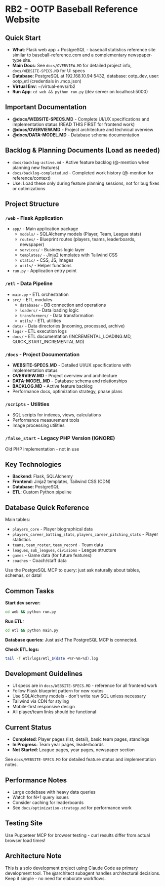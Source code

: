 # RB2 - OOTP Baseball Reference Website

## Quick Start
- **What**: Flask web app + PostgreSQL - baseball statistics reference site similar to baseball-reference.com and a 
complementary newspaper-type site.
- **Main Docs**: See `docs/OVERVIEW.MD` for detailed project info, `docs/WEBSITE-SPECS.MD` for UI specs
- **Database**: PostgreSQL at 192.168.10.94:5432, database: ootp_dev, user: ootp_etl (credentials in .mcp.json)
- **Virtual Env**: ~/virtual-envs/rb2
- **Run App**: `cd web && python run.py` (dev server on localhost:5000)


## Important Documentation
- **@docs/WEBSITE-SPECS.MD** - Complete UI/UX specifications and implementation status (READ THIS FIRST for frontend work)
- **@docs/OVERVIEW.MD** - Project architecture and technical overview
- **@docs/DATA-MODEL.MD** - Database schema documentation

## Backlog & Planning Documents (Load as needed)
- `docs/backlog-active.md` - Active feature backlog (@-mention when planning new features)
- `docs/backlog-completed.md` - Completed work history (@-mention for reference/context)
- Use: Load these only during feature planning sessions, not for bug fixes or optimizations

## Project Structure

### `/web` - Flask Application
- `app/` - Main application package
  - `models/` - SQLAlchemy models (Player, Team, League stats)
  - `routes/` - Blueprint routes (players, teams, leaderboards, newspaper)
  - `services/` - Business logic layer
  - `templates/` - Jinja2 templates with Tailwind CSS
  - `static/` - CSS, JS, images
  - `utils/` - Helper functions
- `run.py` - Application entry point

### `/etl` - Data Pipeline
- `main.py` - ETL orchestration
- `src/` - ETL modules
  - `database/` - DB connection and operations
  - `loaders/` - Data loading logic
  - `transformers/` - Data transformation
  - `utils/` - ETL utilities
- `data/` - Data directories (incoming, processed, archive)
- `logs/` - ETL execution logs
- `docs/` - ETL documentation (INCREMENTAL_LOADING.MD, QUICK_START_INCREMENTAL.MD)

### `/docs` - Project Documentation
- **WEBSITE-SPECS.MD** - Detailed UI/UX specifications with implementation status
- **OVERVIEW.MD** - Project overview and architecture
- **DATA-MODEL.MD** - Database schema and relationships  
- **BACKLOG.MD** - Active feature backlog
- Performance docs, optimization strategy, phase plans

### `/scripts` - Utilities
- SQL scripts for indexes, views, calculations
- Performance measurement tools
- Image processing utilities

### `/false_start` - Legacy PHP Version (IGNORE)
Old PHP implementation - not in use

## Key Technologies
- **Backend**: Flask, SQLAlchemy
- **Frontend**: Jinja2 templates, Tailwind CSS (CDN)
- **Database**: PostgreSQL 
- **ETL**: Custom Python pipeline

## Database Quick Reference
Main tables:
- `players_core` - Player biographical data
- `players_career_batting_stats`, `players_career_pitching_stats` - Player statistics
- `teams`, `team_roster`, `team_record` - Team data
- `leagues`, `sub_leagues`, `divisions` - League structure
- `games` - Game data (for future features)
- `coaches` - Coach/staff data

Use the PostgreSQL MCP to query: just ask naturally about tables, schemas, or data!

## Common Tasks

**Start dev server:**
```bash
cd web && python run.py
```

**Run ETL:**
```bash
cd etl && python main.py
```

**Database queries:**
Just ask! The PostgreSQL MCP is connected.

**Check ETL logs:**
```bash
tail -f etl/logs/etl_$(date +%Y-%m-%d).log
```

## Development Guidelines
- UI specs are in `docs/WEBSITE-SPECS.MD` - reference for all frontend work
- Follow Flask blueprint pattern for new routes
- Use SQLAlchemy models - don't write raw SQL unless necessary
- Tailwind via CDN for styling
- Mobile-first responsive design
- All player/team links should be functional

## Current Status
- **Completed**: Player pages (list, detail), basic team pages, standings
- **In Progress**: Team year pages, leaderboards
- **Not Started**: League pages, year pages, newspaper section

See `docs/WEBSITE-SPECS.MD` for detailed feature status and implementation notes.

## Performance Notes
- Large codebase with heavy data queries
- Watch for N+1 query issues
- Consider caching for leaderboards
- See `docs/optimization-strategy.md` for performance work

## Testing Site
Use Puppeteer MCP for browser testing - curl results differ from actual browser load times!

## Architecture Note
This is a solo development project using Claude Code as primary development tool. The @architect subagent handles architectural decisions. Keep it simple - no need for elaborate workflows.
